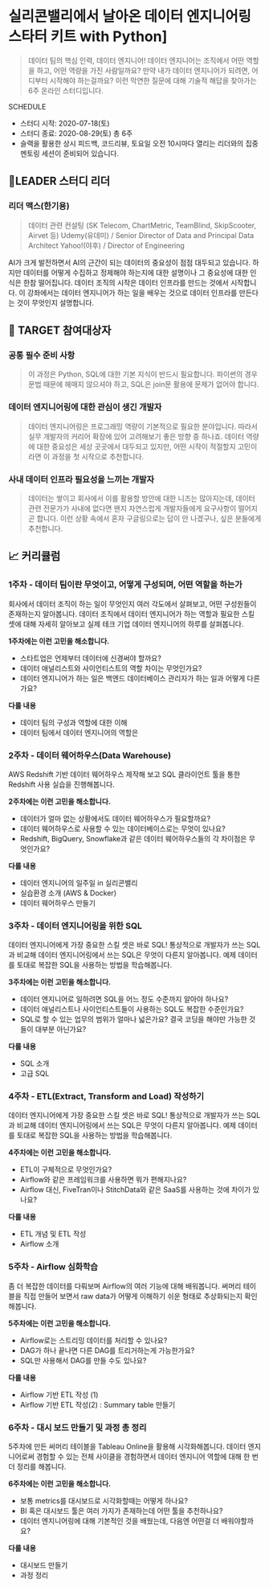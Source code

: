 # 실리콘밸리에서 날아온 데이터 엔지니어링 스타터 키트 with Python]

> 데이터 팀의 핵심 인력, 데이터 엔지니어!
> 데이터 엔지니어는 조직에서 어떤 역할을 하고, 어떤 역량을 가진 사람일까요?
> 만약 내가 데이터 엔지니어가 되려면, 어디부터 시작해야 하는걸까요?
> 이런 막연한 질문에 대해 기술적 해답을 찾아가는 6주 온라인 스터디입니다.

SCHEDULE

* 스터디 시작: 2020-07-18(토)
* 스터디 종료: 2020-08-29(토) 총 6주
* 슬랙을 활용한 상시 피드백, 코드리뷰, 토요일 오전 10시마다 열리는 리더와의 집중 멘토링 세션이 준비되어 있습니다.



## 🤵LEADER 스터디 리더
### 리더 맥스(한기용)
> 데이터 관련 컨설팅 (SK Telecom, ChartMetric, TeamBlind, SkipScooter, Airvet 등)
> Udemy(유데미) / Senior Director of Data and Principal Data Architect
> Yahoo!(야후) / Director of Engineering


AI가 크게 발전하면서 AI의 근간이 되는 데이터의 중요성이 점점 대두되고 있습니다. 하지만 데이터를 어떻게 수집하고 정제해야 하는지에 대한 설명이나 그 중요성에 대한 인식은 한참 떨어집니다. 데이터 조직의 시작은 데이터 인프라를 만드는 것에서 시작합니다. 이 강좌에서는 데이터 엔지니어가 하는 일을 배우는 것으로 데이터 인프라를 만든다는 것이 무엇인지 설명합니다.


## 🤷 TARGET 참여대상자
### 공통 필수 준비 사항
> 이 과정은 Python, SQL에 대한 기본 지식이 반드시 필요합니다.
> 파이썬의 경우 문법 때문에 헤매지 않으셔야 하고, SQL은 join문 활용에 문제가 없어야 합니다.

### 데이터 엔지니어링에 대한 관심이 생긴 개발자
> 데이터 엔지니어링은 프로그래밍 역량이 기본적으로 필요한 분야입니다. 따라서 실무 개발자의 커리어 확장에 있어 고려해보기 좋은 방향 중 하나죠.
> 데이터 역량에 대한 중요성은 세상 곳곳에서 대두되고 있지만, 어떤 시작이 적절할지 고민이라면 이 과정을 첫 시작으로 추천합니다.

### 사내 데이터 인프라 필요성을 느끼는 개발자
> 데이터는 쌓이고 회사에서 이를 활용할 방안에 대한 니즈는 많아지는데, 데이터 관련 전문가가 사내에 없다면 왠지 자연스럽게 개발자들에게 요구사항이 떨어지곤 합니다.
> 이런 상황 속에서 혼자 구글링으로는 답이 안 나겠구나, 싶은 분들에게 추천합니다.


## 📈 커리큘럼


### 1주차 - 데이터 팀이란 무엇이고, 어떻게 구성되며, 어떤 역할을 하는가
회사에서 데이터 조직이 하는 일이 무엇인지 여러 각도에서 살펴보고, 어떤 구성원들이 존재하는지 알아봅니다. 데이터 조직에서 데이터 엔지니어가 하는 역할과 필요한 스킬 셋에 대해 자세히 알아보고 실제 테크 기업 데이터 엔지니어의 하루를 살펴봅니다.


**1주차에는 이런 고민을 해소합니다.**
* 스타트업은 언제부터 데이터에 신경써야 할까요?
* 데이터 애널리스트와 사이언티스트의 역할 차이는 무엇인가요?
* 데이터 엔지니어가 하는 일은 백엔드 데이터베이스 관리자가 하는 일과 어떻게 다른가요?


**다룰 내용**
* 데이터 팀의 구성과 역할에 대한 이해
* 데이터 팀에서 데이터 엔지니어의 역할은




### 2주차 - 데이터 웨어하우스(Data Warehouse)
AWS Redshift 기반 데이터 웨어하우스 제작해 보고 SQL 클라이언트 툴을 통한 Redshift 사용 실습을 진행해봅니다.

**2주차에는 이런 고민을 해소합니다.**
* 데이터가 얼마 없는 상황에서도 데이터 웨어하우스가 필요할까요?
* 데이터 웨어하우스로 사용할 수 있는 데이터베이스로는 무엇이 있나요?
* Redshift, BigQuery, Snowflake과 같은 데이터 웨어하우스들의 각 차이점은 무엇인가요?


**다룰 내용**
* 데이터 엔지니어의 일주일 in 실리콘밸리
* 실습환경 소개 (AWS & Docker)
* 데이터 웨어하우스 만들기




### 3주차 - 데이터 엔지니어링을 위한 SQL
데이터 엔지니어에게 가장 중요한 스킬 셋은 바로 SQL! 통상적으로 개발자가 쓰는 SQL과 비교해 데이터 엔지니어링에서 쓰는 SQL은 무엇이 다른지 알아봅니다. 예제 데이터를 토대로 복잡한 SQL을 사용하는 방법을 학습해봅니다.

**3주차에는 이런 고민을 해소합니다.**
* 데이터 엔지니어로 일하려면 SQL을 어느 정도 수준까지 알아야 하나요?
* 데이터 애널리스트나 사이언티스트들이 사용하는 SQL도 복잡한 수준인가요?
* SQL로 할 수 있는 업무의 범위가 얼마나 넓은가요? 결국 코딩을 해야만 가능한 것들이 대부분 아닌가요?

**다룰 내용**
* SQL 소개
* 고급 SQL




### 4주차 - ETL(Extract, Transform and Load) 작성하기
데이터 엔지니어에게 가장 중요한 스킬 셋은 바로 SQL! 통상적으로 개발자가 쓰는 SQL과 비교해 데이터 엔지니어링에서 쓰는 SQL은 무엇이 다른지 알아봅니다. 예제 데이터를 토대로 복잡한 SQL을 사용하는 방법을 학습해봅니다.

**4주차에는 이런 고민을 해소합니다.**
* ETL이 구체적으로 무엇인가요?
* Airflow와 같은 프레임워크를 사용하면 뭐가 편해지나요?
* Airflow 대신, FiveTran이나 StitchData와 같은 SaaS를 사용하는 것에 차이가 있나요?

**다룰 내용**
* ETL 개념 및 ETL 작성
* Airflow 소개




### 5주차 - Airflow 심화학습
좀 더 복잡한 데이터를 다뤄보며 Airflow의 여러 기능에 대해 배워봅니다. 써머리 테이블을 직접 만들어 보면서 raw data가 어떻게 이해하기 쉬운 형태로 추상화되는지 확인해봅니다.

**5주차에는 이런 고민을 해소합니다.**
* Airflow로는 스트리밍 데이터를 처리할 수 있나요?
* DAG가 하나 끝나면 다른 DAG를 트리거하는게 가능한가요?
* SQL만 사용해서 DAG를 만들 수도 있나요?

**다룰 내용**
* Airflow 기반 ETL 작성 (1)
* Airflow 기반 ETL 작성(2) : Summary table 만들기




### 6주차 - 대시 보드 만들기 및 과정 총 정리
5주차에 만든 써머리 테이블을 Tableau Online을 활용해 시각화해봅니다. 데이터 엔지니어로써 경험할 수 있는 전체 사이클을 경험하면서 데이터 엔지니어 역할에 대해 한 번 더 정리를 해봅니다.

**6주차에는 이런 고민을 해소합니다.**
* 보통 metrics를 대시보드로 시각화할때는 어떻게 하나요?
* BI 혹은 대시보드 툴은 여러 가지가 존재하는데 어떤 툴을 추천하나요?
* 데이터 엔지니어링에 대해 기본적인 것을 배웠는데, 다음엔 어떤걸 더 배워야할까요?

**다룰 내용**
* 대시보드 만들기
* 과정 정리
